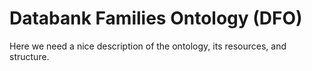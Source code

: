 # Databank Families Ontology (DFO)

Here we need a nice description of the ontology, its resources, and structure.
